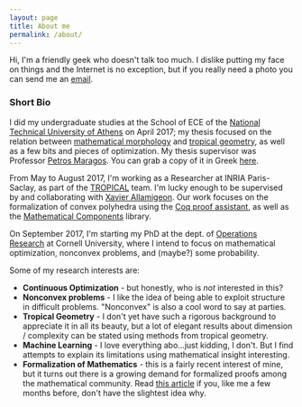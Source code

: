 ```yaml
---
layout: page
title: About me
permalink: /about/
---
```

Hi, I'm a friendly geek who doesn't talk too much. I dislike putting my face
on things and the Internet is no exception, but if you really need a photo you
can send me an [email][email-me].

### Short Bio
I did my undergraduate studies at the School of ECE of the [National Technical
University of Athens][ece-ntua] on April 2017; my thesis focused on the
relation between [mathematical morphology][mathematical-morphology] and [tropical
geometry][tropical-geometry], as well as a few bits and pieces of optimization.
My thesis supervisor was Professor [Petros Maragos][maragos-page].
You can grab a copy of it in Greek [here][thesis-link].

From May to August 2017, I'm working as a Researcher at INRIA Paris-Saclay, as
part of the [TROPICAL][tropical-inria] team. I'm lucky enough to be supervised
by and collaborating with [Xavier Allamigeon][allamigeon-page]. Our work
focuses on the formalization of convex polyhedra using the
[Coq proof assistant][coq], as well as the [Mathematical Components][mathcomp]
library.

On September 2017, I'm starting my PhD at the dept. of [Operations
Research][orie] at Cornell University, where I intend to focus on mathematical
optimization, nonconvex problems, and (maybe?) some probability.

Some of my research interests are:
* **Continuous Optimization** - but honestly, who is *not* interested in this?
* **Nonconvex problems** - I like the idea of being able to exploit structure in
  difficult problems. "Nonconvex" is also a cool word to say at parties.
* **Tropical Geometry** - I don't yet have such a rigorous background to appreciate
  it in all its beauty, but a lot of elegant results about dimension /
  complexity can be stated using methods from tropical geometry.
* **Machine Learning** - I love everything abo...just kidding, I don't. But I
  find attempts to explain its limitations using mathematical insight
  interesting.
* **Formalization of Mathematics** - this is a fairly recent interest of mine,
  but it turns out there is a growing demand for formalized proofs among the
  mathematical community. Read [this article][kepler-conjecture] if you, like
  me a few months before, don't have the slightest idea why.


[allamigeon-page]: http://www.cmap.polytechnique.fr/~allamigeon/
[coq]: https://coq.inria.fr/
[ece-ntua]: www.ece.ntua.gr
[email-me]: mailto:vharisop@gmail.com
[kepler-conjecture]: https://www.newscientist.com/article/dn8743-mathematical-proofs-getting-harder-to-verify/
[maragos-page]: http://cvsp.cs.ntua.gr/maragos/
[mathcomp]: https://math-comp.github.io/math-comp/
[mathematical-morphology]: https://en.wikipedia.org/wiki/Mathematical_morphology
[orie]: http://www.orie.cornell.edu/
[tropical-geometry]: https://en.wikipedia.org/wiki/Tropical_geometry
[thesis-link]: http://artemis-new.cslab.ece.ntua.gr:8080/jspui/handle/123456789/8105
[tropical-inria]: https://www.inria.fr/equipes/tropical
